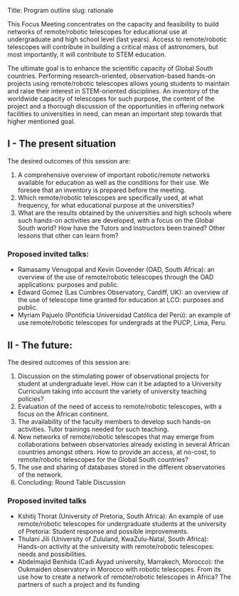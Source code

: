 Title: Program outline
slug: rationale

This Focus Meeting concentrates on the capacity and feasibility to build networks of
remote/robotic telescopes for educational use at undergraduate and high school level (last
years). Access to remote/robotic telescopes will contribute in building a critical mass of
astronomers, but most importantly, it will contribute to STEM education.

The ultimate goal is to enhance the scientific capacity of Global South countries. Performing
research-oriented, observation-based hands-on projects using remote/robotic telescopes
allows young students to maintain and raise their interest in STEM-oriented disciplines.
An inventory of the worldwide capacity of telescopes for such purpose, the content of the
project and a thorough discussion of the opportunities in offering network facilities to
universities in need, can mean an important step towards that higher mentioned goal.

## I - The present situation
The desired outcomes of this session are:

1. A comprehensive overview of important robotic/remote networks available for education as
well as the conditions for their use. We foresee that an inventory is prepared before the
meeting.
2. Which remote/robotic telescopes are specifically used, at what frequency, for what
educational purpose at the universities?
3. What are the results obtained by the universities and high schools where such hands-on
activities are developed, with a focus on the Global South world? How have the Tutors and
Instructors been trained? Other lessons that other can learn from?

### Proposed invited talks:

- Ramasamy Venugopal and Kevin Govender (OAD, South Africa): an overview of the use of
remote/robotic telescopes through the OAD applications: purposes and public.
- Edward Gomez (Las Cumbres Observatory, Cardiff, UK): an overview of the use
of telescope time granted for education at LCO: purposes and public.
- Myriam Pajuelo (Pontificia Universidad Católica del Perú): an example of use
remote/robotic telescopes for undergrads at the PUCP, Lima, Peru.

## II - The future:
The desired outcomes of this session are:

1. Discussion on the stimulating power of observational projects for student at undergraduate
level. How can it be adapted to a University Curriculum taking into account the variety of
university teaching policies?
2. Evaluation of the need of access to remote/robotic telescopes, with a focus on the African
continent.
3. The availability of the faculty members to develop such hands-on activities. Tutor trainings
needed for such teaching.
4. New networks of remote/robotic telescopes that may emerge from collaborations between
observatories already existing in several African countries amongst others. How to provide an
access, at no-cost, to remote/robotic telescopes for the Global South countries?
5. The use and sharing of databases stored in the different observatories of the network.
6. Concluding: Round Table Discussion

### Proposed invited talks

- Kshitij Thorat (University of Pretoria, South Africa): An example of use remote/robotic
telescopes for undergraduate students at the university of Pretoria: Student response and
possible improvements.
- Thulani Jili (University of Zululand, KwaZulu-Natal, South Africa): Hands-on activity at the
university with remote/robotic telescopes: needs and possibilities.
- Abdelmajid Benhida (Cadi Ayyad university, Marrakech, Morocco): the Oukmaiden
observatory in Morocco with robotic telescopes. From its use how to create a network of
remote/robotic telescopes in Africa? The partners of such a project and its funding